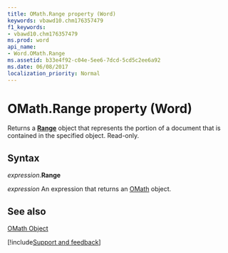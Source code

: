```yaml
---
title: OMath.Range property (Word)
keywords: vbawd10.chm176357479
f1_keywords:
- vbawd10.chm176357479
ms.prod: word
api_name:
- Word.OMath.Range
ms.assetid: b33e4f92-c04e-5ee6-7dcd-5cd5c2ee6a92
ms.date: 06/08/2017
localization_priority: Normal
---
```



# OMath.Range property (Word)

Returns a  **[Range](Word.Range.md)** object that represents the portion of a document that is contained in the specified object. Read-only.


## Syntax

_expression_.**Range**

 _expression_ An expression that returns an [OMath](./Word.OMath.md) object.


## See also


[OMath Object](Word.OMath.md)

[!include[Support and feedback](~/includes/feedback-boilerplate.md)]